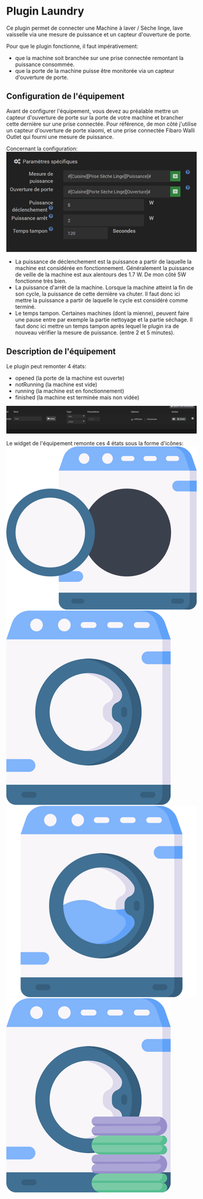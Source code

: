# Plugin Laundry

Ce plugin permet de connecter une Machine à laver / Sèche linge, lave vaisselle via une mesure de puissance et un capteur d'ouverture de porte.

Pour que le plugin fonctionne, il faut impérativement:
- que la machine soit branchée sur une prise connectée remontant la puissance consommée.
- que la porte de la machine puisse être monitorée via un capteur d'ouverture de porte.

## Configuration de l'équipement

Avant de configurer l'équipement, vous devez au préalable mettre un capteur d'ouverture de porte sur la porte de votre machine et brancher cette dernière sur une prise connectée.
Pour référence, de mon côté j'utilise un capteur d'ouverture de porte xiaomi, et une prise connectée Fibaro Walli Outlet qui fourni une mesure de puissance.

Concernant la configuration:
<img src="IMGS/configuration.PNG" alt="hi" class="inline"/>

- La puissance de déclenchement est la puissance a partir de laquelle la machine est considérée en fonctionnement. Généralement la puissance de veille de la machine est aux alentours des 1.7 W. De mon côté 5W fonctionne très bien.
- La puissance d'arrêt de la machine. Lorsque la machine atteint la fin de son cycle, la puissance de cette dernière va chuter. Il faut donc ici mettre la puissance a partir de laquelle le cycle est considéré comme terminé.
- Le temps tampon. Certaines machines (dont la mienne), peuvent faire une pause entre par exemple la partie nettoyage et la partie séchage. Il faut donc ici mettre un temps tampon après lequel le plugin ira de nouveau vérifier la mesure de puissance. (entre 2 et 5 minutes).

## Description de l'équipement
Le plugin peut remonter 4 états:
- opened (la porte de la machine est ouverte)
- notRunning (la machine est vide)
- running (la machine est en fonctionnement)
- finished (la machine est terminée mais non vidée)

<img src="IMGS/cmds.PNG" alt="hi" class="inline"/>

Le widget de l'équipement remonte ces 4 états sous la forme d'icônes:
<img src="IMGS/laundry_opened.PNG" alt="hi" class="inline"/>
<img src="IMGS/laundry_closed.PNG" alt="hi" class="inline"/>
<img src="IMGS/laundry_running.PNG" alt="hi" class="inline"/>
<img src="IMGS/laundry_finished.PNG" alt="hi" class="inline"/>
